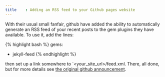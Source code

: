 ```yaml
---
title    : Adding an RSS feed to your Github pages website
---
```


With their usual small fanfair, github have added the ability to automatically generate an RSS feed of your recent posts to the gem plugins they have available. To use it, add the lines:

{% highlight bash %}
gems:
  - jekyll-feed
{% endhighlight %}

then set up a link somewhere to `<your_site_url>/feed.xml. There, all done, but for more details see [the original github announcement](https://help.github.com/articles/atom-rss-feeds-for-github-pages/).
